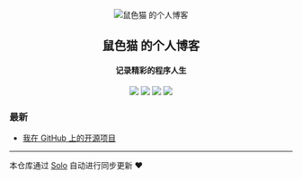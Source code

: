 <p align="center"><img alt="鼠色猫 的个人博客" src="https://static.b3log.org/images/brand/solo-32.png"></p><h2 align="center">
鼠色猫 的个人博客
</h2>

<h4 align="center">记录精彩的程序人生</h4>
<p align="center"><a title="鼠色猫 的个人博客" target="_blank" href="https://github.com/VULCAN2019/solo-blog"><img src="https://img.shields.io/github/last-commit/VULCAN2019/solo-blog.svg?style=flat-square&color=FF9900"></a>
<a title="GitHub repo size in bytes" target="_blank" href="https://github.com/VULCAN2019/solo-blog"><img src="https://img.shields.io/github/repo-size/VULCAN2019/solo-blog.svg?style=flat-square"></a>
<a title="Solo Version" target="_blank" href="https://github.com/88250/solo/releases"><img src="https://img.shields.io/badge/solo-3.6.7-f1e05a.svg?style=flat-square&color=blueviolet"></a>
<a title="Hits" target="_blank" href="https://github.com/88250/hits"><img src="https://hits.b3log.org/VULCAN2019/solo-blog.svg"></a></p>

### 最新

* [我在 GitHub 上的开源项目](http://juneblog.online/my-github-repos)



---

本仓库通过 [Solo](https://github.com/88250/solo) 自动进行同步更新 ❤️ 